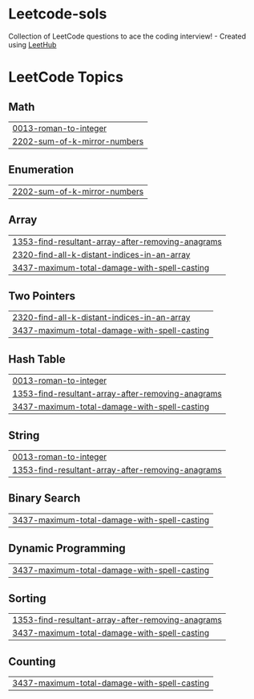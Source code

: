 # Leetcode-sols
Collection of LeetCode questions to ace the coding interview! - Created using [LeetHub](https://github.com/QasimWani/LeetHub)

<!---LeetCode Topics Start-->
# LeetCode Topics
## Math
|  |
| ------- |
| [0013-roman-to-integer](https://github.com/OsamaNabih/Leetcode-sols/tree/master/0013-roman-to-integer) |
| [2202-sum-of-k-mirror-numbers](https://github.com/OsamaNabih/Leetcode-sols/tree/master/2202-sum-of-k-mirror-numbers) |
## Enumeration
|  |
| ------- |
| [2202-sum-of-k-mirror-numbers](https://github.com/OsamaNabih/Leetcode-sols/tree/master/2202-sum-of-k-mirror-numbers) |
## Array
|  |
| ------- |
| [1353-find-resultant-array-after-removing-anagrams](https://github.com/OsamaNabih/Leetcode-sols/tree/master/1353-find-resultant-array-after-removing-anagrams) |
| [2320-find-all-k-distant-indices-in-an-array](https://github.com/OsamaNabih/Leetcode-sols/tree/master/2320-find-all-k-distant-indices-in-an-array) |
| [3437-maximum-total-damage-with-spell-casting](https://github.com/OsamaNabih/Leetcode-sols/tree/master/3437-maximum-total-damage-with-spell-casting) |
## Two Pointers
|  |
| ------- |
| [2320-find-all-k-distant-indices-in-an-array](https://github.com/OsamaNabih/Leetcode-sols/tree/master/2320-find-all-k-distant-indices-in-an-array) |
| [3437-maximum-total-damage-with-spell-casting](https://github.com/OsamaNabih/Leetcode-sols/tree/master/3437-maximum-total-damage-with-spell-casting) |
## Hash Table
|  |
| ------- |
| [0013-roman-to-integer](https://github.com/OsamaNabih/Leetcode-sols/tree/master/0013-roman-to-integer) |
| [1353-find-resultant-array-after-removing-anagrams](https://github.com/OsamaNabih/Leetcode-sols/tree/master/1353-find-resultant-array-after-removing-anagrams) |
| [3437-maximum-total-damage-with-spell-casting](https://github.com/OsamaNabih/Leetcode-sols/tree/master/3437-maximum-total-damage-with-spell-casting) |
## String
|  |
| ------- |
| [0013-roman-to-integer](https://github.com/OsamaNabih/Leetcode-sols/tree/master/0013-roman-to-integer) |
| [1353-find-resultant-array-after-removing-anagrams](https://github.com/OsamaNabih/Leetcode-sols/tree/master/1353-find-resultant-array-after-removing-anagrams) |
## Binary Search
|  |
| ------- |
| [3437-maximum-total-damage-with-spell-casting](https://github.com/OsamaNabih/Leetcode-sols/tree/master/3437-maximum-total-damage-with-spell-casting) |
## Dynamic Programming
|  |
| ------- |
| [3437-maximum-total-damage-with-spell-casting](https://github.com/OsamaNabih/Leetcode-sols/tree/master/3437-maximum-total-damage-with-spell-casting) |
## Sorting
|  |
| ------- |
| [1353-find-resultant-array-after-removing-anagrams](https://github.com/OsamaNabih/Leetcode-sols/tree/master/1353-find-resultant-array-after-removing-anagrams) |
| [3437-maximum-total-damage-with-spell-casting](https://github.com/OsamaNabih/Leetcode-sols/tree/master/3437-maximum-total-damage-with-spell-casting) |
## Counting
|  |
| ------- |
| [3437-maximum-total-damage-with-spell-casting](https://github.com/OsamaNabih/Leetcode-sols/tree/master/3437-maximum-total-damage-with-spell-casting) |
<!---LeetCode Topics End-->